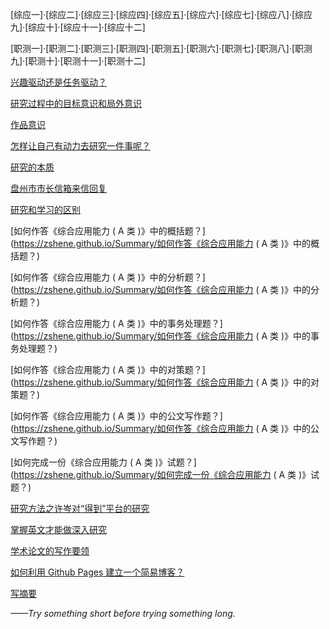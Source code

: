 [综应一]·[综应二]·[综应三]·[综应四]·[综应五]·[综应六]·[综应七]·[综应八]·[综应九]·[综应十]·[综应十一]·[综应十二]

[职测一]·[职测二]·[职测三]·[职测四]·[职测五]·[职测六]·[职测七]·[职测八]·[职测九]·[职测十]·[职测十一]·[职测十二]

[兴趣驱动还是任务驱动？](https://zshene.github.io/Summary/以任务来驱动学习)<br>

[研究过程中的目标意识和局外意识](https://zshene.github.io/Summary/目标意识和局外意识)<br>

[作品意识](https://zshene.github.io/Summary/作品意识)<br>

[怎样让自己有动力去研究一件事呢？](https://zshene.github.io/Summary/建立研究驱动力)<br>

[研究的本质](https://zshene.github.io/Summary/研究的本质)<br>

[盘州市市长信箱来信回复](https://zshene.github.io/Summary/盘州市市长信箱来信回复)<br>

[研究和学习的区别](https://zshene.github.io/Summary/研究和学习的区别)<br>

[如何作答《综合应用能力  ( A 类 )》中的概括题？](https://zshene.github.io/Summary/如何作答《综合应用能力  ( A 类 )》中的概括题？)<br>

[如何作答《综合应用能力  ( A 类 )》中的分析题？](https://zshene.github.io/Summary/如何作答《综合应用能力  ( A 类 )》中的分析题？)<br>

[如何作答《综合应用能力  ( A 类 )》中的事务处理题？](https://zshene.github.io/Summary/如何作答《综合应用能力  ( A 类 )》中的事务处理题？)<br>

[如何作答《综合应用能力  ( A 类 )》中的对策题？](https://zshene.github.io/Summary/如何作答《综合应用能力  ( A 类 )》中的对策题？)<br>

[如何作答《综合应用能力  ( A 类 )》中的公文写作题？](https://zshene.github.io/Summary/如何作答《综合应用能力  ( A 类 )》中的公文写作题？)<br>

[如何完成一份《综合应用能力 ( A 类 )》试题？](https://zshene.github.io/Summary/如何完成一份《综合应用能力 ( A 类 )》试题？)<br>

[研究方法之许岑对“得到”平台的研究](https://zshene.github.io/Summary/研究方法之许岑对”得到“平台的研究)<br>

[掌握英文才能做深入研究](https://zshene.github.io/Summary/掌握英文才能做深入研究)<br>

[学术论文的写作要领](https://zshene.github.io/Summary/学术论文的写作要领)<br>

[如何利用 Github Pages 建立一个简易博客？](https://zshene.github.io/Summary/建博客)<br>

[写摘要](https://zshene.github.io/Summary/写摘要)<br>



*——Try something short before trying something long.*

